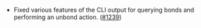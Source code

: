 - Fixed various features of the CLI output for querying bonds and performing an
  unbond action. ([#1239](https://github.com/anoma/namada/pull/1239))